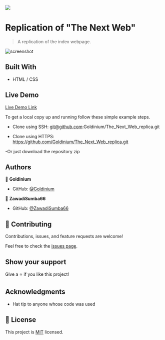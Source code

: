 ![](https://img.shields.io/badge/Microverse-blueviolet)

# Replication of "The Next Web"

> A replication of the index webpage.

![screenshot](./images/screenshot.jpg)

## Built With

- HTML / CSS

## Live Demo

[Live Demo Link](https://goldinium.github.io/The_Next_Web_replica/)

To get a local copy up and running follow these simple example steps.

- Clone using SSH:
git@github.com:Goldinium/The_Next_Web_replica.git

- Clone using HTTPS:
https://github.com/Goldinium/The_Next_Web_replica.git

-Or just download the repository zip


## Authors

👤 **Goldinium**

- GitHub: [@Goldinium](https://github.com/Goldinium)

👤 **ZawadiSumba66**

- GitHub: [@ZawadiSumba66](https://github.com/ZawadiSumba66)

## 🤝 Contributing

Contributions, issues, and feature requests are welcome!

Feel free to check the [issues page](https://github.com/Goldinium/The_Next_Web_replica/issues).

## Show your support

Give a ⭐️ if you like this project!

## Acknowledgments

- Hat tip to anyone whose code was used

## 📝 License

This project is [MIT](lic.url) licensed.
